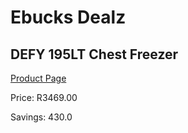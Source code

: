 
# Ebucks Dealz
## DEFY 195LT Chest Freezer
[Product Page](https://www.ebucks.com/web/shop/productSelected.do?prodId=973447273&catId=704986856)

Price: R3469.00

Savings: 430.0


	